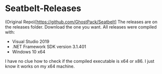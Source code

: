 # Seatbelt-Releases
(Original Repo)[https://github.com/GhostPack/Seatbelt]
The releases are on the releases folder. Download the one you want. All releases were compiled with:
* Visual Studio 2019
* .NET Framework SDK version 3.1.401
* Windows 10 x64

I have no clue how to check if the compiled executable is x64 or x86. I just know it works on my x64 machine.
